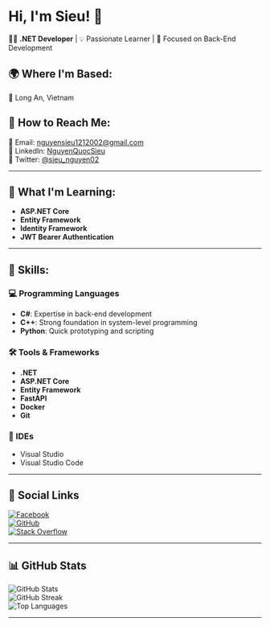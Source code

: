 # Hi, I'm Sieu! 🌟

👨‍💻 **.NET Developer** | 💡 Passionate Learner | 🎯 Focused on Back-End Development  

## 🌍 Where I'm Based:  
📍 Long An, Vietnam  

## 📩 How to Reach Me:  
📩 Email: [nguyensieu1212002@gmail.com](mailto:nguyensieu1212002@gmail.com)  
💼 LinkedIn: [NguyenQuocSieu](https://www.linkedin.com/in/nguyenquocsieu-akai)  
🐞 Twitter: [@sieu_nguyen02](https://www.x.com/sieu_nguyen02)  

---

## 🧐 What I'm Learning:  
- **ASP.NET Core**  
- **Entity Framework**  
- **Identity Framework**  
- **JWT Bearer Authentication**  

---

## 🚀 Skills:  

### 💻 Programming Languages  
- **C#**: Expertise in back-end development  
- **C++**: Strong foundation in system-level programming  
- **Python**: Quick prototyping and scripting  

### 🛠 Tools & Frameworks  
- **.NET**  
- **ASP.NET Core**  
- **Entity Framework**  
- **FastAPI**  
- **Docker**  
- **Git**  

### 💼 IDEs  
- Visual Studio  
- Visual Studio Code  

---

## 🌟 Social Links  

[![Facebook](https://img.shields.io/badge/Facebook-1877F2?style=for-the-badge&logo=facebook&logoColor=white)](https://www.facebook.com/toiQS)  
[![GitHub](https://img.shields.io/badge/GitHub-333?style=for-the-badge&logo=github&logoColor=white)](https://www.github.com/toiQS)  
[![Stack Overflow](https://img.shields.io/badge/Stack%20Overflow-F58025?style=for-the-badge&logo=stackoverflow&logoColor=white)](https://www.stackoverflow.com/users/16777315/akai)  

---

## 📊 GitHub Stats  

![GitHub Stats](https://github-readme-stats.vercel.app/api?username=toiQS&show_icons=true&hide=&count_private=true&title_color=F97316&text_color=10B981&icon_color=10B981&bg_color=1A202C&hide_border=true)  
![GitHub Streak](https://github-readme-streak-stats.herokuapp.com?user=toiQS&theme=dark&hide_border=true)  
![Top Languages](https://github-readme-stats.vercel.app/api/top-langs/?username=toiQS&layout=compact&langs_count=10&title_color=F97316&text_color=10B981&icon_color=10B981&bg_color=1A202C&hide_border=true)  

---
